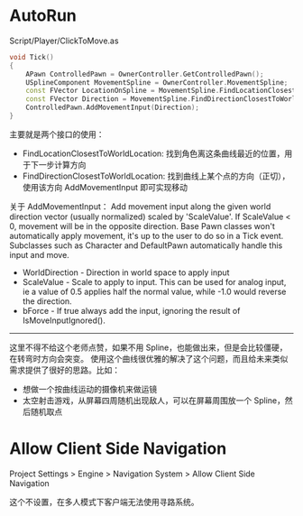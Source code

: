 # AutoRun
Script/Player/ClickToMove.as

```c++
void Tick()
{
	APawn ControlledPawn = OwnerController.GetControlledPawn();
	USplineComponent MovementSpline = OwnerController.MovementSpline;
	const FVector LocationOnSpline = MovementSpline.FindLocationClosestToWorldLocation(ControlledPawn.GetActorLocation(), ESplineCoordinateSpace::World);
	const FVector Direction = MovementSpline.FindDirectionClosestToWorldLocation(LocationOnSpline, ESplineCoordinateSpace::World);
	ControlledPawn.AddMovementInput(Direction);
}
```

主要就是两个接口的使用：
- FindLocationClosestToWorldLocation: 找到角色离这条曲线最近的位置，用于下一步计算方向
- FindDirectionClosestToWorldLocation: 找到曲线上某个点的方向（正切），使用该方向 AddMovementInput 即可实现移动

关于 AddMovementInput：
Add movement input along the given world direction vector (usually normalized) scaled by 'ScaleValue'. If ScaleValue < 0, movement will be in the opposite direction.
Base Pawn classes won't automatically apply movement, it's up to the user to do so in a Tick event. Subclasses such as Character and DefaultPawn automatically handle this input and move.

- WorldDirection - Direction in world space to apply input
- ScaleValue - Scale to apply to input. This can be used for analog input, ie a value of 0.5 applies half the normal value, while -1.0 would reverse the direction.
- bForce - If true always add the input, ignoring the result of IsMoveInputIgnored().

***

这里不得不给这个老师点赞，如果不用 Spline，也能做出来，但是会比较僵硬，在转弯时方向会突变。
使用这个曲线很优雅的解决了这个问题，而且给未来类似需求提供了很好的思路。比如：
- 想做一个按曲线运动的摄像机来做运镜
- 太空射击游戏，从屏幕四周随机出现敌人，可以在屏幕周围放一个 Spline，然后随机取点

# Allow Client Side Navigation
Project Settings > Engine > Navigation System > Allow Client Side Navigation

这个不设置，在多人模式下客户端无法使用寻路系统。
